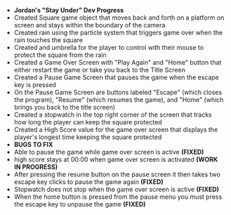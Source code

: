 - **__Jordan's "Stay Under" Dev Progress__**
- Created Square game object that moves back and forth on a platform on screen and stays within the boundary of the camera
- Created rain using the particle system that triggers game over when the rain touches the square
- Created and umbrella for the player to control with their mouse to protect the square from the rain
- Created a Game Over Screen with "Play Again" and "Home" button that either restart the game or take you back to the Title Screen
- Created a Pause Game Screen that pauses the game when the escape key is pressed
- On the Pause Game Screen are buttons labeled "Escape" (which closes the program), "Resume" (which resumes the game), and "Home" (which brings you back to the title screen)
- Created a stopwatch in the top right corner of the screen that tracks how long the player can keep the square protected
- Created a High Score value for the game over screen that displays the player's longest time keeping the square protected
- **__BUGS TO FIX__** 
- Able to pause the game while game over screen is active **(FIXED)**
- high score stays at 00:00 when game over screen is activated **(WORK IN PROGRESS)**
- After pressing the resume button on the pause screen it then takes two escape key clicks to pause the game again **(FIXED)**
- Stopwatch does not stop when the game over screen is active **(FIXED)**
- When the home button is pressed from the pause menu you must press the escape key to unpause the game **(FIXED)**
